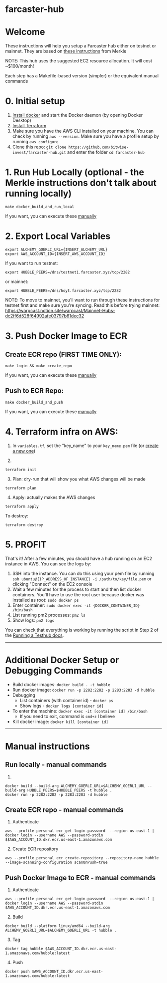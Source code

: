 # farcaster-hub

# Welcome

These instructions will help you setup a Farcaster hub either on testnet or mainnet. They are based on [these instructions](https://warpcast.notion.site/Set-up-Hubble-on-EC2-Public-23b4e81d8f604ca9bf8b68f4bb086042) from Merkle

NOTE: This hub uses the suggested EC2 resource allocation. It will cost ~$100/month!

Each step has a Makefile-based version (simpler) or the equivalent manual commands

# 0. Initial setup

1. [Install docker](https://docs.docker.com/install/) and start the Docker daemon (by opening Docker Desktop)
2. [Install Terraform](https://developer.hashicorp.com/terraform/tutorials/aws-get-started/install-cli)
3. Make sure you have the AWS CLI installed on your machine. You can check by running `aws --version`. Make sure you have a profile setup by running `aws configure`
4. Clone this repo: `git clone https://github.com/bitwise-invest/farcaster-hub.git` and enter the folder `cd farcaster-hub`

# 1. Run Hub Locally (optional - the Merkle instructions don't talk about running locally)

```
make docker_build_and_run_local
```

If you want, you can execute these [manually](#run-locally---manual-commands)

# 2. Export Local Variables

```
export ALCHEMY_GOERLI_URL={INSERT_ALCHEMY_URL}
export AWS_ACCOUNT_ID={INSERT_AWS_ACCOUNT_ID}
```

If you want to run testnet:
```
export HUBBLE_PEERS=/dns/testnet1.farcaster.xyz/tcp/2282
```
or mainnet:
```
export HUBBLE_PEERS=/dns/hoyt.farcaster.xyz/tcp/2282
```

NOTE: To move to mainnet, you'll want to run through these instructions for testnet first and make sure you're syncing. Read this before trying mainnet: https://warpcast.notion.site/warpcast/Mainnet-Hubs-dc2ff6d528f64992afe03797b61dec32

# 3. Push Docker Image to ECR

## Create ECR repo (FIRST TIME ONLY):

```
make login && make create_repo
```

If you want, you can execute these [manually](#create-ecr-repo---manual-commands)

## Push to ECR Repo:

```
make docker_build_and_push
```

If you want, you can execute these [manually](#push-docker-image-to-ecr---manual-commands)

# 4. Terraform infra on AWS:

1. In `variables.tf`, set the "key_name" to your `key_name.pem` file (or [create a new one](https://docs.aws.amazon.com/AWSEC2/latest/UserGuide/create-key-pairs.html))

2. 
```
terraform init
```
3. Plan: dry-run that will show you what AWS changes will be made
```
terraform plan
```
4. Apply: actually makes the AWS changes
```
terraform apply
```

To destroy:

```
terraform destroy
```

# 5. PROFIT

That's it! After a few minutes, you should have a hub running on an EC2 instance in AWS. You can see the logs by:

1. SSH into the instance. You can do this using your pem file by running `ssh ubuntu@{IP_ADDRESS_OF_INSTANCE} -i /path/to/key/file.pem` or clicking "Connect" on the EC2 console
2. Wait a few minutes for the process to start and then list docker containers. You'll have to use the root user because docker was installed as root: `sudo docker ps` 
3. Enter container: `sudo docker exec -it {DOCKER_CONTAINER_ID} /bin/bash`
4. List running pm2 processes: `pm2 ls`
5. Show logs: `pm2 logs`

You can check that everything is working by running the script in Step 2 of the [Running a Testhub docs](https://warpcast.notion.site/Running-a-testnet-hub-on-Linux-Public-9d8ac91f142c48a58b6926d69045afdb).

---

# Additional Docker Setup or Debugging Commands

- Build docker images: `docker build . -t hubble`
- Run docker image: `docker run -p 2282:2282 -p 2283:2283 -d hubble`
- Debugging
  - List containers (with container id) - `docker ps`
  - Show logs - `docker logs [container id]`
- To enter the machine: `docker exec -it [container id] /bin/bash`
  - If you need to exit, command is `cmd+z` I believe
- Kill docker image: `docker kill [container id]`

---

# Manual instructions

## Run locally - manual commands

1. 
```
docker build --build-arg ALCHEMY_GOERLI_URL=$ALCHEMY_GOERLI_URL --build-arg HUBBLE_PEERS=$HUBBLE_PEERS -t hubble .
docker run -p 2282:2282 -p 2283:2283 -d hubble
```

## Create ECR repo - manual commands

1. Authenticate
```
aws --profile personal ecr get-login-password  --region us-east-1 | docker login --username AWS --password-stdin $$AWS_ACCOUNT_ID.dkr.ecr.us-east-1.amazonaws.com
```
2. Create ECR repository 
```
aws --profile personal ecr create-repository --repository-name hubble --image-scanning-configuration scanOnPush=true
```

##  Push Docker Image to ECR - manual commands

1. Authenticate
```
aws --profile personal ecr get-login-password  --region us-east-1 | docker login --username AWS --password-stdin $AWS_ACCOUNT_ID.dkr.ecr.us-east-1.amazonaws.com
```

2. Build
```
docker build --platform linux/amd64 --build-arg ALCHEMY_GOERLI_URL=$ALCHEMY_GOERLI_URL -t hubble .
```

3. Tag
```
docker tag hubble $AWS_ACCOUNT_ID.dkr.ecr.us-east-1.amazonaws.com/hubble:latest
```
4. Push
```
docker push $AWS_ACCOUNT_ID.dkr.ecr.us-east-1.amazonaws.com/hubble:latest
```